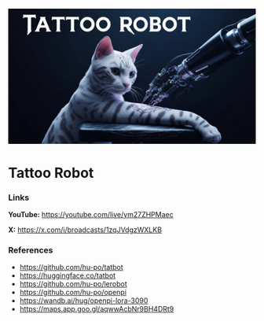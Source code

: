 ![thumbnail](thumbnail.jpg)

# Tattoo Robot

### Links

**YouTube:** https://youtube.com/live/ym27ZHPMaec

**X:** https://x.com/i/broadcasts/1zqJVdgzWXLKB

### References

- https://github.com/hu-po/tatbot
- https://huggingface.co/tatbot
- https://github.com/hu-po/lerobot
- https://github.com/hu-po/openpi
- https://wandb.ai/hug/openpi-lora-3090
- https://maps.app.goo.gl/aqwwAcbNr9BH4DRt9
